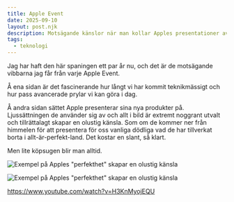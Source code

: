 ```yaml
---
title: Apple Event
date: 2025-09-10
layout: post.njk
description: Motsägande känslor när man kollar Apples presentationer av nya telefoner
tags:
  - teknologi
---
```


Jag har haft den här spaningen ett par år nu, och det är de motsägande vibbarna jag får från varje Apple Event.

Å ena sidan är det fascinerande hur långt vi har kommit teknikmässigt och hur pass avancerade prylar vi kan göra i dag.

Å andra sidan sättet Apple presenterar sina nya produkter på. Ljussättningen de använder sig av och allt i bild är extremt noggrant utvalt och tillrättalagt skapar en olustig känsla. Som om de kommer ner från himmelen för att presentera för oss vanliga dödliga vad de har tillverkat borta i allt-är-perfekt-land. Det kostar en slant, så klart.

Men lite köpsugen blir man alltid.

![Exempel på Apples "perfekthet" skapar en olustig känsla](/assets/media/pics/Apple%20-%20Apple%20Event%20—%20September%209%20[H3KnMyojEQU%20-%201161x653%20-%201m31s].png)

![Exempel på Apples "perfekthet" skapar en olustig känsla](/assets/media/pics/Apple%20-%20Apple%20Event%20—%20September%209%20[H3KnMyojEQU%20-%201161x653%20-%2044m01s].png)

https://www.youtube.com/watch?v=H3KnMyojEQU